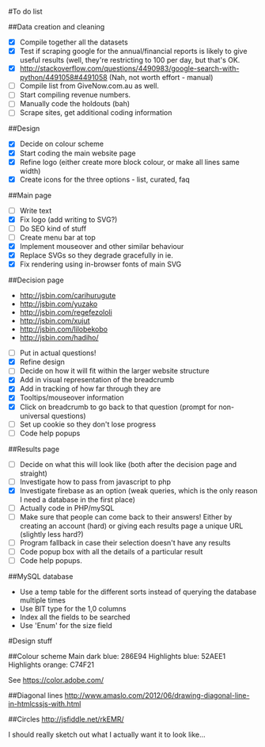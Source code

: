 #To do list

##Data creation and cleaning
- [x] Compile together all the datasets
- [x] Test if scraping google for the annual/financial reports is likely to give useful results (well, they're restricting to 100 per day, but that's OK.
- [x] http://stackoverflow.com/questions/4490983/google-search-with-python/4491058#4491058 (Nah, not worth effort - manual)
- [ ] Compile list from GiveNow.com.au as well.
- [ ] Start compiling revenue numbers.
- [ ] Manually code the holdouts (bah)
- [ ] Scrape sites, get additional coding information

##Design
- [x] Decide on colour scheme
- [x] Start coding the main website page
- [x] Refine logo (either create more block colour, or make all lines same width)
- [x] Create icons for the three options - list, curated, faq

##Main page
- [ ] Write text
- [x] Fix logo (add writing to SVG?)
- [ ] Do SEO kind of stuff
- [ ] Create menu bar at top
- [x] Implement mouseover and other similar behaviour
- [x] Replace SVGs so they degrade gracefully in ie.
- [x] Fix rendering using in-browser fonts of main SVG

##Decision page
- http://jsbin.com/carihurugute
- http://jsbin.com/yuzako
- http://jsbin.com/regefezololi
- http://jsbin.com/xujut
- http://jsbin.com/lilobekobo
- http://jsbin.com/hadiho/
- [ ] Put in actual questions!
- [x] Refine design
- [ ] Decide on how it will fit within the larger website structure
- [x] Add in visual representation of the breadcrumb
- [x] Add in tracking of how far through they are
- [x] Tooltips/mouseover information
- [x] Click on breadcrumb to go back to that question (prompt for non-universal questions)
- [ ] Set up cookie so they don't lose progress
- [ ] Code help popups

##Results page
- [ ] Decide on what this will look like (both after the decision page and straight)
- [ ] Investigate how to pass from javascript to php
- [x] Investigate firebase as an option (weak queries, which is the only reason I need a database in the first place)
- [ ] Actually code in PHP/mySQL  
- [ ] Make sure that people can come back to their answers! Either by creating an account (hard) or giving each results page a unique URL (slightly less hard?)
- [ ] Program fallback in case their selection doesn't have any results
- [ ] Code popup box with all the details of a particular result
- [ ] Code help popups.

##MySQL database
- Use a temp table for the different sorts instead of querying the database multiple times
- Use BIT type for the 1,0 columns
- Index all the fields to be searched
- Use 'Enum' for the size field


#Design stuff

##Colour scheme
Main dark blue: 286E94
Highlights blue: 52AEE1
Highlights orange: C74F21

See https://color.adobe.com/

##Diagonal lines
http://www.amaslo.com/2012/06/drawing-diagonal-line-in-htmlcssjs-with.html

##Circles
http://jsfiddle.net/rkEMR/

I should really sketch out what I actually want it to look like...

